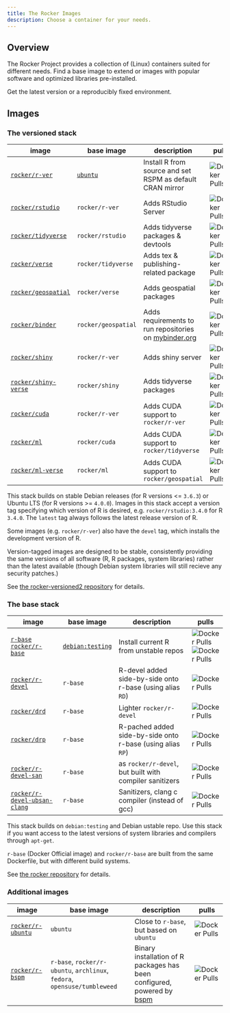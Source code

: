 ```yaml
---
title: The Rocker Images
description: Choose a container for your needs.
---
```


## Overview

The Rocker Project provides a collection of (Linux) containers suited for different needs.
Find a base image to extend or images with popular software and optimized libraries pre-installed.

Get the latest version or a reproducibly fixed environment.

## Images

### The versioned stack

| image                                       | base image                                  | description                                                                    | pulls                                                                   |
|---------------------------------------------|---------------------------------------------|--------------------------------------------------------------------------------|-------------------------------------------------------------------------|
| [`rocker/r-ver`](versioned/r-ver.md)        | [`ubuntu`](https://hub.docker.com/_/ubuntu) | Install R from source and set RSPM as default CRAN mirror                      | ![Docker Pulls](https://img.shields.io/docker/pulls/rocker/r-ver)       |
| [`rocker/rstudio`](versioned/rstudio.md)    | `rocker/r-ver`                              | Adds RStudio Server                                                            | ![Docker Pulls](https://img.shields.io/docker/pulls/rocker/rstudio)     |
| [`rocker/tidyverse`](versioned/rstudio.md)  | `rocker/rstudio`                            | Adds tidyverse packages & devtools                                             | ![Docker Pulls](https://img.shields.io/docker/pulls/rocker/tidyverse)   |
| [`rocker/verse`](versioned/rstudio.md)      | `rocker/tidyverse`                          | Adds tex & publishing-related package                                          | ![Docker Pulls](https://img.shields.io/docker/pulls/rocker/verse)       |
| [`rocker/geospatial`](versioned/rstudio.md) | `rocker/verse`                              | Adds geospatial packages                                                       | ![Docker Pulls](https://img.shields.io/docker/pulls/rocker/geospatial)  |
| [`rocker/binder`](versioned/binder.md)      | `rocker/geospatial`                         | Adds requirements to run repositories on [mybinder.org](https://mybinder.org/) | ![Docker Pulls](https://img.shields.io/docker/pulls/rocker/binder)      |
| [`rocker/shiny`](versioned/shiny.md)        | `rocker/r-ver`                              | Adds shiny server                                                              | ![Docker Pulls](https://img.shields.io/docker/pulls/rocker/shiny)       |
| [`rocker/shiny-verse`](versioned/shiny.md)  | `rocker/shiny`                              | Adds tidyverse packages                                                        | ![Docker Pulls](https://img.shields.io/docker/pulls/rocker/shiny-verse) |
| [`rocker/cuda`](versioned/cuda.md)          | `rocker/r-ver`                              | Adds CUDA support to `rocker/r-ver`                                            | ![Docker Pulls](https://img.shields.io/docker/pulls/rocker/cuda)        |
| [`rocker/ml`](versioned/cuda.md)            | `rocker/cuda`                               | Adds CUDA support to `rocker/tidyverse`                                        | ![Docker Pulls](https://img.shields.io/docker/pulls/rocker/ml)          |
| [`rocker/ml-verse`](versioned/cuda.md)      | `rocker/ml`                                 | Adds CUDA support to `rocker/geospatial`                                       | ![Docker Pulls](https://img.shields.io/docker/pulls/rocker/ml-verse)    |

This stack builds on stable Debian releases (for R versions <= `3.6.3`) or Ubuntu LTS (for R versions >= `4.0.0`).
Images in this stack accept a version tag specifying which version of R is desired, e.g. `rocker/rstudio:3.4.0` for R `3.4.0`.
The `latest` tag always follows the latest release version of R.

Some images (e.g. `rocker/r-ver`) also have the `devel` tag, which installs the development version of R.

Version-tagged images are designed to be stable, consistently providing the same versions of all software
(R, R packages, system libraries) rather than the latest available
(though Debian system libraries will still recieve any security patches.)

See [the rocker-versioned2 repository](https://github.com/rocker-org/rocker-versioned2) for details.

### The base stack

| image                                                                             | base image                                          | description                                                | pulls                                                                                                                                              |
|-----------------------------------------------------------------------------------|-----------------------------------------------------|------------------------------------------------------------|----------------------------------------------------------------------------------------------------------------------------------------------------|
| [`r-base`](https://hub.docker.com/_/r-base)<br/>[`rocker/r-base`](base/r-base.md) | [`debian:testing`](https://hub.docker.com/_/debian) | Install current R from unstable repos                      | ![Docker Pulls](https://img.shields.io/docker/pulls/library/r-base.svg)<br/>![Docker Pulls](https://img.shields.io/docker/pulls/rocker/r-base.svg) |
| [`rocker/r-devel`](base/r-debel.md)                                               | `r-base`                                            | R-devel added side-by-side onto r-base (using alias `RD`)  | ![Docker Pulls](https://img.shields.io/docker/pulls/rocker/r-devel.svg)                                                                            |
| [`rocker/drd`](base/r-debel.md)                                                   | `r-base`                                            | Lighter `rocker/r-devel`                                   | ![Docker Pulls](https://img.shields.io/docker/pulls/rocker/drd.svg)                                                                                |
| [`rocker/drp`](base/r-debel.md)                                                   | `r-base`                                            | R-pached added side-by-side onto r-base (using alias `RP`) | ![Docker Pulls](https://img.shields.io/docker/pulls/rocker/drp.svg)                                                                                |
| [`rocker/r-devel-san`](base/r-debel.md)                                           | `r-base`                                            | as `rocker/r-devel`, but built with compiler sanitizers    | ![Docker Pulls](https://img.shields.io/docker/pulls/rocker/r-devel-san.svg)                                                                        |
| [`rocker/r-devel-ubsan-clang`](base/r-debel.md)                                   | `r-base`                                            | Sanitizers, clang c compiler (instead of gcc)              | ![Docker Pulls](https://img.shields.io/docker/pulls/rocker/r-devel-ubsan-clang.svg)                                                                |

This stack builds on `debian:testing` and Debian ustable repo.
Use this stack if you want access to the latest versions of system libraries and compilers through `apt-get`.

`r-base` (Docker Official image) and `rocker/r-base` are built from the same Dockerfile,
but with different build systems.

See [the rocker repository](https://github.com/rocker-org/rocker) for details.

### Additional images

| image                                  | base image                                                                | description                                                                                                       | pulls                                                                    |
|----------------------------------------|---------------------------------------------------------------------------|-------------------------------------------------------------------------------------------------------------------|--------------------------------------------------------------------------|
| [`rocker/r-ubuntu`](other/r-ubuntu.md) | `ubuntu`                                                                  | Close to `r-base`, but based on `ubuntu`                                                                          | ![Docker Pulls](https://img.shields.io/docker/pulls/rocker/r-ubuntu.svg) |
| [`rocker/r-bspm`](other/r-bspm.md)     | `r-base`, `rocker/r-ubuntu`, `archlinux`, `fedora`, `opensuse/tumbleweed` | Binary installation of R packages has been configured, powered by [bspm](https://cran.r-project.org/package=bspm) | ![Docker Pulls](https://img.shields.io/docker/pulls/rocker/r-bspm.svg)   |
